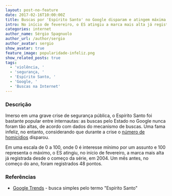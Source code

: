 ```yaml
---
layout: post-no-feature
date: 2017-02-16T10:00:00Z
title: Buscas por 'Espírito Santo' no Google disparam e atingem máxima histórica
intro: No início de fevereiro, o ES atingiu a marca mais alta já registrada desde o começo da série, em 2004
categories: internet
author_name: Sérgio Spagnuolo
author_url: /author/sergio
author_avatar: sergio
show_avatar: true
feature_image: popularidade-infeliz.png
show_related_posts: true
tags:
  - 'violência, '
  - 'segurança, '
  - 'Espírito Santo, '
  - 'Google, '
  - 'Buscas na Internet'
---
```


### Descrição

Imerso em uma grave crise de segurança pública, o Espírito Santo foi bastante popular entre internautas: as buscas pelo Estado no Google nunca foram tão altas, de acordo com dados do mecanismo de buscas. Uma fama infeliz, no entanto, considerando que durante a crise o [número de homicídios](http://www1.folha.uol.com.br/cotidiano/2017/02/1859279-com-motim-da-policia-militar-mortes-no-es-sobem-quase-quatro-vezes.shtml) disparou.

Em uma escala de 0 a 100, onde 0 é interesse mínimo por um assunto e 100 representa o máximo, o ES atingiu, no início de fevereiro, a marca mais alta já registrada desde o começo da série, em 2004. Um mês antes, no começo do ano, foram registrados 48 pontos.


### Referências

- [Google Trends](https://www.google.com/trends/) - busca simples pelo termo "Espírito Santo"
